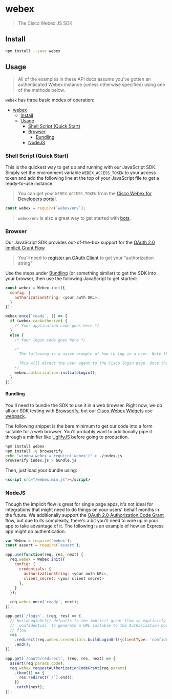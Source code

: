 # webex

> The Cisco Webex JS SDK

## Install

```bash
npm install --save webex
```

## Usage

> All of the examples in these API docs assume you've gotten an authenticated Webex instance (unless otherwise specified) using one of the methods below.

`webex` has three basic modes of operation:

- [webex](#webex)
  - [Install](#install)
  - [Usage](#usage)
    - [Shell Script (Quick Start)](#shell-script-quick-start)
    - [Browser](#browser)
      - [Bundling](#bundling)
    - [NodeJS](#nodejs)

### Shell Script (Quick Start)

This is the quickest way to get up and running with our JavaScript SDK. Simply set the environment variable `WEBEX_ACCESS_TOKEN` to your access token and add the following line at the top of your JavaScript file to get a ready-to-use instance.

> You can get your `WEBEX_ACCESS_TOKEN` from the [Cisco Webex for Developers portal](https://developer.webex.com).

```js
const webex = require(`webex/env`);
```

> `webex/env` is also a great way to get started with [bots](https://developer.webex.com/docs/bots).

### Browser

Our JavaScript SDK provides out-of-the-box support for the [OAuth 2.0 Implicit Grant Flow](https://tools.ietf.org/html/rfc6749#section-4.2).

> You'll need to [register an OAuth Client](https://developer.webex.com/my-apps/new/integration) to get your "authorization string"

Use the steps under [Bundling](#bundling) (or something similar) to get the SDK into your browser, then use the following JavaScript to get started:

```js
const webex = Webex.init({
  config: {
    authorizationString: <your auth URL>,
  }
});

webex.once(`ready`, () => {
  if (webex.canAuthorize) {
    /* Your application code goes here */
  }
  else {
    /* Your login code goes here */

    /*
      The following is a naive example of how to log in a user. Note that login should probably require a user action, otherwise errors can lead you into an infinite redirect loop.

      This will direct the user agent to the Cisco login page. Once the user logs in, they'll be redirected back to your app and the SDK will handle parsing the URL.
    */
    webex.authorization.initiateLogin();
  }
});

```

#### Bundling

You'll need to bundle the SDK to use it in a web browser. Right now, we do all our SDK testing with [Browserify](http://browserify.org/), but our [Cisco Webex Widgets](https://github.com/webex/react-ciscospark) use [webpack](https://webpack.github.io/).

The following snippet is the bare minimum to get our code into a form suitable for a web browser. You'll probably want to additionally pipe it through a minifier like [UglifyJS](https://github.com/mishoo/UglifyJS2) before going to production.

```bash
npm install webex
npm install -g browserify
echo "window.webex = require('webex')" > ./index.js
browserify index.js > bundle.js
```

Then, just load your bundle using:

```html
<script src="/webex.min.js"></script>
```

### NodeJS

Though the implicit flow is great for single page apps, it's not ideal for integrations that might need to do things on your users' behalf months in the future. We additionally support the [OAuth 2.0 Authorization Code Grant](https://tools.ietf.org/html/rfc6749#section-4.1) flow, but due to its complexity, there's a bit you'll need to wire up in your app to take advantage of it. The following is an example of how an Express app might do authentication.

```js
var Webex = require('webex');
const assert = require(`assert`);

app.use(function(req, res, next) {
  req.webex = Webex.init({
    config: {
      credentials: {
        authorizationString: <your auth URL>,
        client_secret: <your client secret>
      },
    }
  });

  req.webex.once(`ready`, next);
});

app.get(`/login`, (req, res) => {
  // buildLoginUrl() defaults to the implicit grant flow so explicitly pass
  // `confidential` to generate a URL suitable to the Authorization Code grant
  // flow.
  res
    .redirect(req.webex.credentials.buildLoginUrl({clientType: 'confidential'}))
    .end();
});

app.get(`/oauth/redirect`, (req, res, next) => {
  assert(req.params.code);
  req.webex.requestAuthorizationCodeGrant(req.params)
    .then(() => {
      res.redirect(`/`).end();
    })
    .catch(next);
});
```
